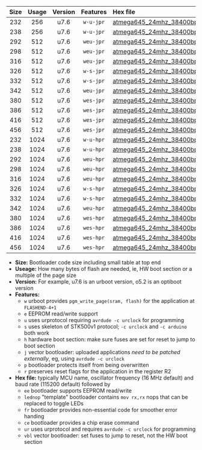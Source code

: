 |Size|Usage|Version|Features|Hex file|
|:-:|:-:|:-:|:-:|:--|
|232|256|u7.6|`w-u-jpr`|[atmega645_24mhz_38400bps_ur_vbl.hex](https://raw.githubusercontent.com/stefanrueger/urboot/main//atmega645_24mhz_38400bps_ur_vbl.hex)|
|238|256|u7.6|`w-u-jpr`|[atmega645_24mhz_38400bps_lednop_ur_vbl.hex](https://raw.githubusercontent.com/stefanrueger/urboot/main//atmega645_24mhz_38400bps_lednop_ur_vbl.hex)|
|292|512|u7.6|`weu-jpr`|[atmega645_24mhz_38400bps_ee_ur_vbl.hex](https://raw.githubusercontent.com/stefanrueger/urboot/main//atmega645_24mhz_38400bps_ee_ur_vbl.hex)|
|298|512|u7.6|`weu-jpr`|[atmega645_24mhz_38400bps_ee_lednop_ur_vbl.hex](https://raw.githubusercontent.com/stefanrueger/urboot/main//atmega645_24mhz_38400bps_ee_lednop_ur_vbl.hex)|
|316|512|u7.6|`weu-jpr`|[atmega645_24mhz_38400bps_ee_lednop_fr_ur_vbl.hex](https://raw.githubusercontent.com/stefanrueger/urboot/main//atmega645_24mhz_38400bps_ee_lednop_fr_ur_vbl.hex)|
|326|512|u7.6|`w-s-jpr`|[atmega645_24mhz_38400bps_vbl.hex](https://raw.githubusercontent.com/stefanrueger/urboot/main//atmega645_24mhz_38400bps_vbl.hex)|
|332|512|u7.6|`w-s-jpr`|[atmega645_24mhz_38400bps_lednop_vbl.hex](https://raw.githubusercontent.com/stefanrueger/urboot/main//atmega645_24mhz_38400bps_lednop_vbl.hex)|
|342|512|u7.6|`weu-jpr`|[atmega645_24mhz_38400bps_ee_lednop_fr_ce_ur_vbl.hex](https://raw.githubusercontent.com/stefanrueger/urboot/main//atmega645_24mhz_38400bps_ee_lednop_fr_ce_ur_vbl.hex)|
|380|512|u7.6|`wes-jpr`|[atmega645_24mhz_38400bps_ee_vbl.hex](https://raw.githubusercontent.com/stefanrueger/urboot/main//atmega645_24mhz_38400bps_ee_vbl.hex)|
|386|512|u7.6|`wes-jpr`|[atmega645_24mhz_38400bps_ee_lednop_vbl.hex](https://raw.githubusercontent.com/stefanrueger/urboot/main//atmega645_24mhz_38400bps_ee_lednop_vbl.hex)|
|416|512|u7.6|`wes-jpr`|[atmega645_24mhz_38400bps_ee_lednop_fr_vbl.hex](https://raw.githubusercontent.com/stefanrueger/urboot/main//atmega645_24mhz_38400bps_ee_lednop_fr_vbl.hex)|
|456|512|u7.6|`wes-jpr`|[atmega645_24mhz_38400bps_ee_lednop_fr_ce_vbl.hex](https://raw.githubusercontent.com/stefanrueger/urboot/main//atmega645_24mhz_38400bps_ee_lednop_fr_ce_vbl.hex)|
|232|1024|u7.6|`w-u-hpr`|[atmega645_24mhz_38400bps_ur.hex](https://raw.githubusercontent.com/stefanrueger/urboot/main//atmega645_24mhz_38400bps_ur.hex)|
|238|1024|u7.6|`w-u-hpr`|[atmega645_24mhz_38400bps_lednop_ur.hex](https://raw.githubusercontent.com/stefanrueger/urboot/main//atmega645_24mhz_38400bps_lednop_ur.hex)|
|292|1024|u7.6|`weu-hpr`|[atmega645_24mhz_38400bps_ee_ur.hex](https://raw.githubusercontent.com/stefanrueger/urboot/main//atmega645_24mhz_38400bps_ee_ur.hex)|
|298|1024|u7.6|`weu-hpr`|[atmega645_24mhz_38400bps_ee_lednop_ur.hex](https://raw.githubusercontent.com/stefanrueger/urboot/main//atmega645_24mhz_38400bps_ee_lednop_ur.hex)|
|316|1024|u7.6|`weu-hpr`|[atmega645_24mhz_38400bps_ee_lednop_fr_ur.hex](https://raw.githubusercontent.com/stefanrueger/urboot/main//atmega645_24mhz_38400bps_ee_lednop_fr_ur.hex)|
|326|1024|u7.6|`w-s-hpr`|[atmega645_24mhz_38400bps.hex](https://raw.githubusercontent.com/stefanrueger/urboot/main//atmega645_24mhz_38400bps.hex)|
|332|1024|u7.6|`w-s-hpr`|[atmega645_24mhz_38400bps_lednop.hex](https://raw.githubusercontent.com/stefanrueger/urboot/main//atmega645_24mhz_38400bps_lednop.hex)|
|342|1024|u7.6|`weu-hpr`|[atmega645_24mhz_38400bps_ee_lednop_fr_ce_ur.hex](https://raw.githubusercontent.com/stefanrueger/urboot/main//atmega645_24mhz_38400bps_ee_lednop_fr_ce_ur.hex)|
|380|1024|u7.6|`wes-hpr`|[atmega645_24mhz_38400bps_ee.hex](https://raw.githubusercontent.com/stefanrueger/urboot/main//atmega645_24mhz_38400bps_ee.hex)|
|386|1024|u7.6|`wes-hpr`|[atmega645_24mhz_38400bps_ee_lednop.hex](https://raw.githubusercontent.com/stefanrueger/urboot/main//atmega645_24mhz_38400bps_ee_lednop.hex)|
|416|1024|u7.6|`wes-hpr`|[atmega645_24mhz_38400bps_ee_lednop_fr.hex](https://raw.githubusercontent.com/stefanrueger/urboot/main//atmega645_24mhz_38400bps_ee_lednop_fr.hex)|
|456|1024|u7.6|`wes-hpr`|[atmega645_24mhz_38400bps_ee_lednop_fr_ce.hex](https://raw.githubusercontent.com/stefanrueger/urboot/main//atmega645_24mhz_38400bps_ee_lednop_fr_ce.hex)|

- **Size:** Bootloader code size including small table at top end
- **Useage:** How many bytes of flash are needed, ie, HW boot section or a multiple of the page size
- **Version:** For example, u7.6 is an urboot version, o5.2 is an optiboot version
- **Features:**
  + `w` urboot provides `pgm_write_page(sram, flash)` for the application at `FLASHEND-4+1`
  + `e` EEPROM read/write support
  + `u` uses urprotocol requiring `avrdude -c urclock` for programming
  + `s` uses skeleton of STK500v1 protocol; `-c urclock` and `-c arduino` both work
  + `h` hardware boot section: make sure fuses are set for reset to jump to boot section
  + `j` vector bootloader: uploaded applications *need to be patched externally*, eg, using `avrdude -c urclock`
  + `p` bootloader protects itself from being overwritten
  + `r` preserves reset flags for the application in the register R2
- **Hex file:** typically MCU name, oscillator frequency (16 MHz default) and baud rate (115200 default) followed by
  + `ee` bootloader supports EEPROM read/write
  + `lednop` "template" bootloader contains `mov rx,rx` nops that can be replaced to toggle LEDs
  + `fr` bootloader provides non-essential code for smoother error handing
  + `ce` bootloader provides a chip erase command
  + `ur` uses urprotocol and requires `avrdude -c urclock` for programming
  + `vbl` vector bootloader: set fuses to jump to reset, not the HW boot section
